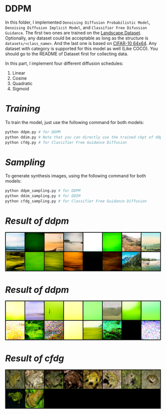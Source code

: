 # DDPM

In this folder, I implemented `Denoising Diffusion Probabilistic Model`, `Denoising Diffusion Implicit Model`, and `Classifier Free Difussion Guidance`. The first two ones are trained on the [Landscape Dataset](https://www.kaggle.com/datasets/arnaud58/landscape-pictures). Optionally, any dataset could be acceptable as long as the structure is `datasets/<class_name>`. And the last one is based on [CIFAR-10 64x64](https://www.kaggle.com/datasets/joaopauloschuler/cifar10-64x64-resized-via-cai-super-resolution). Any dataset with category is supported for this model as well (Like COCO). You should go to the README of Dataset first for collecting data.


In this part, I implement four different diffusion schedules:
1. Linear
2. Cosine
3. Quadratic
4. Sigmoid


# _Training_ #
To train the model, just use the following command for both models:

```bash
python ddpm.py # for DDPM
python ddim.py # Note that you can directly use the trained ckpt of ddpm on this model without retraining
python cfdg.py # for Classifier Free Guidance Diffusion
```

# _Sampling_ #
To generate synthesis images, using the following command for both models:
```bash
python ddpm_sampling.py # for DDPM
python ddim_sampling.py # for DDIM
python cfdg_sampling.py # for Classifier Free Guidance Diffusion
```

# _Result of ddpm_ #
![image](https://github.com/tungyen/Deep_learning_CV/blob/master/GenAI/DDPM/images/ddpm_res.png)

# _Result of ddpm_ #
![image](https://github.com/tungyen/Deep_learning_CV/blob/master/GenAI/DDPM/images/ddim_res.png)

# _Result of cfdg_ #
![image](https://github.com/tungyen/Deep_learning_CV/blob/master/GenAI/DDPM/images/cfdg_res.png)
